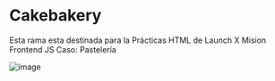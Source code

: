 # Cakebakery
Esta rama esta destinada para la Prácticas HTML de Launch X Mision Frontend JS 
Caso: Pastelería

![image](https://user-images.githubusercontent.com/55168564/158290400-1c287114-58a1-4fe4-8562-b61d0fe88a3b.png)
